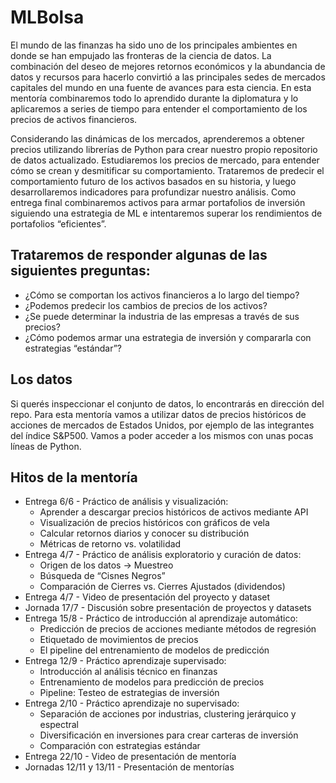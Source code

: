 # MLBolsa

El mundo de las finanzas ha sido uno de los principales ambientes en donde se han empujado las fronteras de la ciencia de datos. La combinación del deseo de mejores retornos económicos y la abundancia de datos y recursos para hacerlo convirtió a las principales sedes de mercados capitales del mundo en una fuente de avances para esta ciencia. En esta mentoría combinaremos todo lo aprendido durante la diplomatura y lo aplicaremos a series de tiempo para entender el comportamiento de los precios de activos financieros. 

Considerando las dinámicas de los mercados, aprenderemos a obtener precios utilizando librerías de Python para crear nuestro propio repositorio de datos actualizado. Estudiaremos los precios de mercado, para entender cómo se crean y desmitificar su comportamiento. Trataremos de predecir el comportamiento futuro de los activos basados en su historia, y luego desarrollaremos indicadores para profundizar nuestro análisis. Como entrega final combinaremos activos para armar portafolios de inversión siguiendo una estrategia de ML e intentaremos superar los rendimientos de portafolios “eficientes”. 

## Trataremos de responder algunas de las siguientes preguntas:

- ¿Cómo se comportan los activos financieros a lo largo del tiempo?
- ¿Podemos predecir los cambios de precios de los activos?
- ¿Se puede determinar la industria de las empresas a través de sus precios?
- ¿Cómo podemos armar una estrategia de inversión y compararla con estrategias “estándar”?

## Los datos

Si querés inspeccionar el conjunto de datos, lo encontrarás en dirección del repo.
Para esta mentoría vamos a utilizar datos de precios históricos de acciones de mercados de Estados Unidos, por ejemplo de las integrantes del índice S&P500. Vamos a poder acceder a los mismos con unas pocas líneas de Python.

## Hitos de la mentoría

- Entrega 6/6 - Práctico de análisis y visualización:
  - Aprender a descargar precios históricos de activos mediante API
  - Visualización de precios históricos con gráficos de vela
  - Calcular retornos diarios y conocer su distribución
  - Métricas de retorno vs. volatilidad
- Entrega 4/7 - Práctico de análisis exploratorio y curación de datos:
  - Origen de los datos -> Muestreo
  - Búsqueda de “Cisnes Negros”
  - Comparación de Cierres vs. Cierres Ajustados (dividendos)
- Entrega 4/7 - Video de presentación del proyecto y dataset
- Jornada 17/7 - Discusión sobre presentación de proyectos y datasets
- Entrega 15/8 - Práctico de introducción al aprendizaje automático:
  - Predicción de precios de acciones mediante métodos de regresión
  - Etiquetado de movimientos de precios
  - El pipeline del entrenamiento de modelos de predicción
- Entrega 12/9 - Práctico aprendizaje supervisado:
  - Introducción al análisis técnico en finanzas
  - Entrenamiento de modelos para predicción de precios
  - Pipeline: Testeo de estrategias de inversión
- Entrega 2/10 -  Práctico aprendizaje no supervisado:
  - Separación de acciones por industrias, clustering jerárquico y espectral
  - Diversificación en inversiones para crear carteras de inversión
  - Comparación con estrategias estándar
- Entrega 22/10 - Video de presentación de mentoría
- Jornadas 12/11 y 13/11 - Presentación de mentorías
